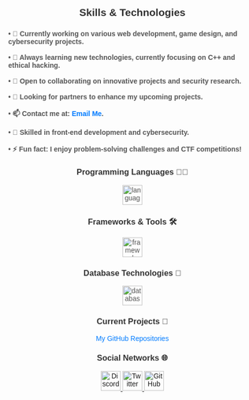 <h2 align="center" style="font-family: Arial, sans-serif; color: #333;">Skills & Technologies</h2>

###

<div style="font-family: Arial, sans-serif; color: #555;">
  <h4 align="left">• 🔭 Currently working on various web development, game design, and cybersecurity projects.<br><br>
  • 🌱 Always learning new technologies, currently focusing on C++ and ethical hacking.<br><br>
  • 👯 Open to collaborating on innovative projects and security research.<br><br>
  • 🤝 Looking for partners to enhance my upcoming projects.<br><br>
  • 📫 Contact me at: <a href="mailto:xffdev1337@gmail.com" style="color: #007bff; text-decoration: none;">Email Me</a>.<br><br>
  • 📄 Skilled in front-end development and cybersecurity.<br><br>
  • ⚡ Fun fact: I enjoy problem-solving challenges and CTF competitions!</h4>
</div>

<div align="center" style="font-family: Arial, sans-serif; color: #555;">

  <h3 style="color: #333;">Programming Languages 👨‍💻</h3>
  
  <div>
    <img src="https://skillicons.dev/icons?i=html,css,js,python,cpp" height="40" alt="languages logos" />
  </div>

  <h3 style="color: #333;">Frameworks & Tools 🛠️</h3>

  <div>
    <img src="https://skillicons.dev/icons?i=react,git,docker" height="40" alt="frameworks and tools logos" />
  </div>

  <h3 style="color: #333;">Database Technologies 💾</h3>

  <div>
    <img src="https://skillicons.dev/icons?i=mongodb,mysql" height="40" alt="database logos" />
  </div>

  <h3 style="color: #333;">Current Projects 🚀</h3>
  
  <div>
    <a href="https://github.com/ryuji4real?tab=repositories" style="color: #007bff; text-decoration: none;">My GitHub Repositories</a>
  </div>

  <h3 style="color: #333;">Social Networks 🌐</h3>
  
  <div>
    <a href="https://discordlookup.com/user/187986767696101385">
      <img src="https://github.com/ryuji4real/ryuji4real/tree/main/assets/images/network/Discord.png" height="40" alt="Discord" />
    </a>
    <a href="https://twitter.com/belikeryuji">
      <img src="https://github.com/ryuji4real/ryuji4real/tree/main/assets/images/network/Twitter.png" height="40" alt="Twitter" />
    </a>
    <a href="https://github.com/ryuji4real">
      <img src="https://github.com/ryuji4real/ryuji4real/tree/main/assets/images/network/Github.png" height="40" alt="GitHub" />
    </a>
  </div>

</div>
